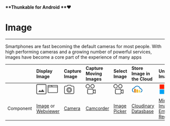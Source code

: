 #### **Thunkable for Android **❤

# Image

---

Smartphones are fast becoming the default cameras for most people. With high performing cameras and a growing number of powerful services, images have become a core part of the experience of many apps

|  | Display Image | Capture Image | Capture Moving Images | Select Image | Store Image in the Cloud | Understand Image |
| :--- | :--- | :--- | :--- | :--- | :--- | :--- |
|  | ![](/assets/image-icon.png)  ![](/assets/web-viewer-icon.png) | ![](/assets/camera-icon.png) | ![](/assets/camcorder-icon.png) | ![](/assets/image-picker-icon.png) | ![](/assets/cloudinary-icon.png) | ![](/assets/microsoft-icon.png) |
| Component | [Image](/components/image-+-video/image.md) or [Webviewer](/components/webview.md) | [Camera](/components/image-+-video/camera.md) | [Camcorder](/components/image-+-video/camcorder.md) | [Image Picker](/components/image-+-video/image-picker.md) | [Cloudinary Datasbase](/components/image-+-video/cloudinary-db.md) | [Microsoft Image and Emotion Recognizer](/components/image-+-video/microsoft-image-recognizer.md) |



